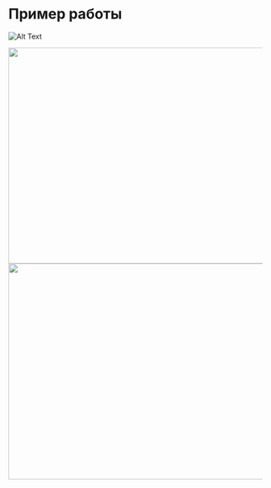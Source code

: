 # Пример работы
![Alt Text](https://media.giphy.com/media/91L8iW68mwrZosCmfe/giphy.gif)



<img src="https://media.giphy.com/media/H7olqbJGnmeadCvRVp/giphy.gif" width="600" height="429" />



<img src="https://media.giphy.com/media/zLXhE9Jk9wWcZc7Eut/giphy.gif" width="600" height="429" />
